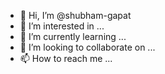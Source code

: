 - 👋 Hi, I’m @shubham-gapat
- 👀 I’m interested in ...
- 🌱 I’m currently learning ...
- 💞️ I’m looking to collaborate on ...
- 📫 How to reach me ...

<!---
shubham-gapat/shubham-gapat is a ✨ special ✨ repository because its `README.md` (this file) appears on your GitHub profile.
You can click the Preview link to take a look at your changes.
--->
